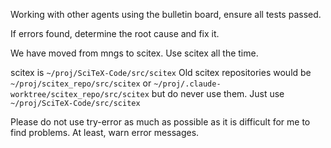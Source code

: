 <!-- ---
!-- Timestamp: 2025-06-14 00:04:38
!-- Author: ywatanabe
!-- File: /ssh:sp:/home/ywatanabe/proj/SciTeX-Code/CLAUDE.md
!-- --- -->

Working with other agents using the bulletin board, ensure all tests passed.

If errors found, determine the root cause and fix it.

We have moved from mngs to scitex. Use scitex all the time.

scitex is `~/proj/SciTeX-Code/src/scitex`
Old scitex repositories would be `~/proj/scitex_repo/src/scitex` or `~/proj/.claude-worktree/scitex_repo/src/scitex` but do never use them. Just use `~/proj/SciTeX-Code/src/scitex`

Please do not use try-error as much as possible as it is difficult for me to find problems. At least, warn error messages.

<!-- EOF -->